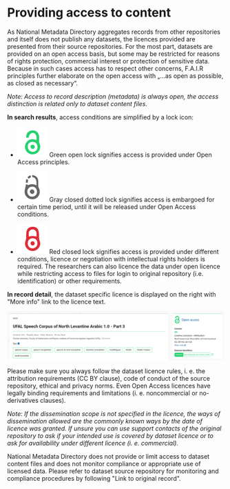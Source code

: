 
# Providing access to content

As National Metadata Directory aggregates records from other repositories and itself does not publish any datasets, the licences provided are presented from their source repositories. For the most part, datasets are provided on an open access basis, but some may be restricted for reasons of rights protection, commercial interest or protection of sensitive data. Because in such cases access has to respect other concerns, F.A.I.R principles further elaborate on the open access with „…as open as possible, as closed as necessary“. 

*Note: Access to record description (metadata) is always open, the access distinction is related only to dataset content files.*

**In search results**, access conditions are simplified by a lock icon:

- ![Lock icon open](../images/icon_lock_open.png) Green open lock signifies access is provided under Open Access principles.

- ![Lock icon open](../images/icon_lock_embargo.png) Gray closed dotted lock signifies access is embargoed for certain time period, until it will be released under Open Access conditions.

- ![Lock icon open](../images/icon_lock_closed.png) Red closed lock signifies access is provided under different conditions, licence or negotiation with intellectual rights holders is required. The researchers can also licence the data under open licence while restricting access to files for login to original repository (i.e. identification) or other requirements. 

**In record detail**, the dataset specific licence is displayed on the right with "More info" link to the licence text. 

![Repository interface - record detail header](../images/record_detail_header.png "Repository interface - record detail header")

Please make sure you always follow the dataset licence rules, i. e. the attribution requirements (CC BY clause), code of conduct of the source repository, ethical and privacy norms. Even Open Access licences have legally binding requirements and limitations (i. e. noncommercial or no-derivatives clauses).

*Note: If the dissemination scope is not specified in the licence, the ways of dissemination allowed are the commonly known ways by the date of licence was granted. If unsure you can use support contacts of the original repository to ask if your intended use is covered by dataset licence or to ask for availability under different licence (i. e. commercial).*

National Metadata Directory does not provide or limit access to dataset content files and does not monitor compliance or appropriate use of licensed data. Please refer to dataset source repository for monitoring and compliance procedures by following "Link to original record".

